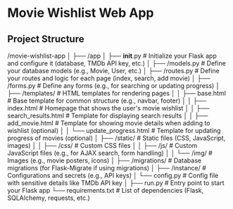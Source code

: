 # Movie Wishlist Web App

## Project Structure

/movie-wishlist-app
│
├── /app
│   ├── __init__.py          # Initialize your Flask app and configure it (database, TMDb API key, etc.)
│   ├── /models.py           # Define your database models (e.g., Movie, User, etc.)
│   ├── /routes.py           # Define your routes and logic for each page (index, search, add movie)
│   ├── /forms.py            # Define any forms (e.g., for searching or updating progress)
│   ├── /templates/          # HTML templates for rendering pages
│   │   ├── base.html        # Base template for common structure (e.g., navbar, footer)
│   │   ├── index.html       # Homepage that shows the user's movie wishlist
│   │   ├── search_results.html # Template for displaying search results
│   │   ├── add_movie.html   # Template for showing movie details when adding to wishlist (optional)
│   │   └── update_progress.html # Template for updating progress of movies (optional)
│   ├── /static/             # Static files (CSS, JavaScript, images)
│   │   ├── /css/            # Custom CSS files
│   │   ├── /js/             # Custom JavaScript files (e.g., for AJAX search, form handling)
│   │   └── /img/            # Images (e.g., movie posters, icons)
│
├── /migrations/             # Database migrations (for Flask-Migrate if using migrations)
│
├── /instance/               # Configurations and secrets (e.g., API keys)
│   └── config.py            # Config file with sensitive details like TMDb API key
│
├── run.py                   # Entry point to start your Flask app
└── requirements.txt         # List of dependencies (Flask, SQLAlchemy, requests, etc.)

